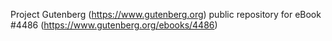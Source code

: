Project Gutenberg (https://www.gutenberg.org) public repository for eBook #4486 (https://www.gutenberg.org/ebooks/4486)
